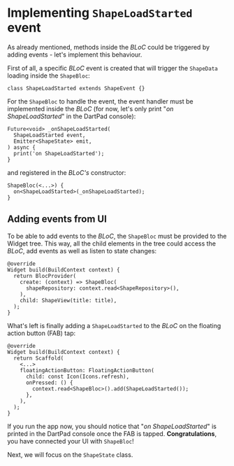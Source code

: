 # Implementing `ShapeLoadStarted` event

As already mentioned, methods inside the _BLoC_ could be triggered by adding events - let's implement this behaviour.

First of all, a specific _BLoC_ event is created that will trigger the `ShapeData` loading inside the `ShapeBloc`:

```
class ShapeLoadStarted extends ShapeEvent {}
```

For the `ShapeBloc` to handle the event, the event handler must be implemented inside the _BLoC_ (for now, let's only print "_on ShapeLoadStarted_" in the DartPad console):

```
Future<void> _onShapeLoadStarted(
  ShapeLoadStarted event,
  Emitter<ShapeState> emit,
) async {
  print('on ShapeLoadStarted');
}
```

and registered in the _BLoC's_ constructor:

```
ShapeBloc(<...>) {
  on<ShapeLoadStarted>(_onShapeLoadStarted);
}
```

## Adding events from UI

To be able to add events to the _BLoC_, the `ShapeBloc` must be provided to the Widget tree. This way, all the child elements in the tree could access the _BLoC_, add events as well as listen to state changes:

```
@override
Widget build(BuildContext context) {
  return BlocProvider(
    create: (context) => ShapeBloc(
      shapeRepository: context.read<ShapeRepository>(),
    ),
    child: ShapeView(title: title),
  );
}
```

What's left is finally adding a `ShapeLoadStarted` to the _BLoC_ on the floating action button (FAB) tap:

```
@override
Widget build(BuildContext context) {
  return Scaffold(
    <...>
    floatingActionButton: FloatingActionButton(
      child: const Icon(Icons.refresh),
      onPressed: () {
        context.read<ShapeBloc>().add(ShapeLoadStarted());
      },
    ),
  );
}
```

If you run the app now, you should notice that "_on ShapeLoadStarted_" is printed in the DartPad console once the FAB is tapped. **Congratulations**, you have connected your UI with `ShapeBloc`!

Next, we will focus on the `ShapeState` class.
